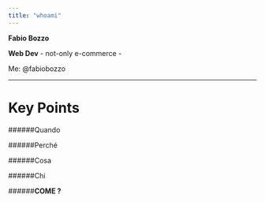```yaml
---
title: "whoami"
---
```

**Fabio Bozzo** <br/>

**Web Dev** - not-only e-commerce -

Me: @fabiobozzo

---

# Key Points

######Quando

######Perché

######Cosa

######Chi

######__COME ?__